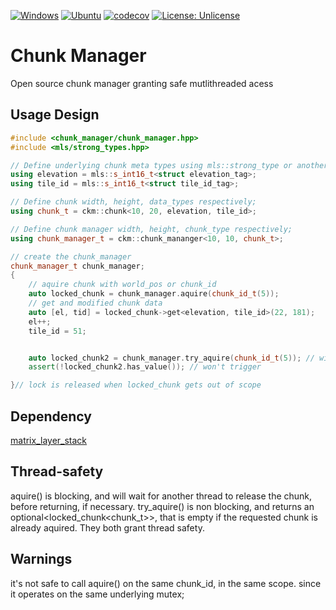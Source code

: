 [![Windows](https://github.com/FrancoisSestier/chunk_manager/actions/workflows/windows.yml/badge.svg)](https://github.com/FrancoisSestier/chunk_manager/actions/workflows/windows.yml) [![Ubuntu](https://github.com/FrancoisSestier/chunk_manager/actions/workflows/ubuntu.yml/badge.svg)](https://github.com/FrancoisSestier/chunk_manager/actions/workflows/ubuntu.yml) [![codecov](https://codecov.io/gh/FrancoisSestier/chunk_manager/branch/master/graph/badge.svg?token=ZPDP1TAO3Z)](https://codecov.io/gh/FrancoisSestier/chunk_manager) [![License: Unlicense](https://img.shields.io/badge/license-Unlicense-blue.svg)](http://unlicense.org/)

# Chunk Manager
Open source chunk manager granting safe mutlithreaded acess 

## Usage Design
```c++
#include <chunk_manager/chunk_manager.hpp>
#include <mls/strong_types.hpp>

// Define underlying chunk meta types using mls::strong_type or another strong type implementation
using elevation = mls::s_int16_t<struct elevation_tag>;
using tile_id = mls::s_int16_t<struct tile_id_tag>;

// Define chunk width, height, data_types respectively;
using chunk_t = ckm::chunk<10, 20, elevation, tile_id>;

// Define chunk manager width, height, chunk_type respectively;
using chunk_manager_t = ckm::chunk_mananger<10, 10, chunk_t>;

// create the chunk_manager
chunk_manager_t chunk_manager;
{
    // aquire chunk with world_pos or chunk_id
    auto locked_chunk = chunk_manager.aquire(chunk_id_t(5)); 
    // get and modified chunk data
    auto [el, tid] = locked_chunk->get<elevation, tile_id>(22, 181);
    el++;
    tile_id = 51;


    auto locked_chunk2 = chunk_manager.try_aquire(chunk_id_t(5)); // will return empty optional (std::nullopt)
    assert(!locked_chunk2.has_value()); // won't trigger

}// lock is released when locked_chunk gets out of scope
```
## Dependency 
[matrix_layer_stack](https://github.com/FrancoisSestier/matrix_layer_stack)

## Thread-safety
aquire() is blocking, and will wait for another thread to release the chunk, before returning, if necessary.
try_aquire() is non blocking, and returns an optional<locked_chunk<chunk_t>>, that is empty if the requested chunk is already aquired.
They both grant thread safety.

## Warnings
it's not safe to call aquire() on the same chunk_id, in the same scope. since it operates on the same underlying mutex;





